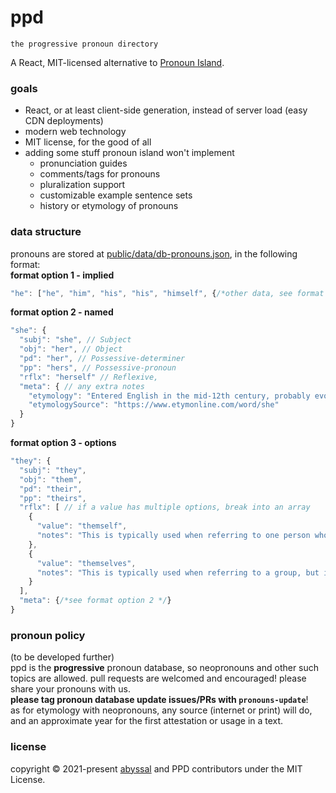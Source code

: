# ppd
`the progressive pronoun directory`
  
A React, MIT-licensed alternative to [Pronoun Island](https://pronoun.is/).

### goals
- React, or at least client-side generation, instead of server load (easy CDN deployments)
- modern web technology
- MIT license, for the good of all
- adding some stuff pronoun island won't implement
  - pronunciation guides
  - comments/tags for pronouns
  - pluralization support
  - customizable example sentence sets
  - history or etymology of pronouns 

### data structure
pronouns are stored at [public/data/db-pronouns.json](public/data/db-pronouns.json), in the following format:  
**format option 1 - implied**
```js
"he": ["he", "him", "his", "his", "himself", {/*other data, see format option 2*/}]
```
**format option 2 - named**
```js
"she": {
  "subj": "she", // Subject
  "obj": "her", // Object
  "pd": "her", // Possessive-determiner
  "pp": "hers", // Possessive-pronoun
  "rflx": "herself" // Reflexive,
  "meta": { // any extra notes
    "etymology": "Entered English in the mid-12th century, probably evolving from Old English seo, sio. Attested from the 1530s.",
    "etymologySource": "https://www.etymonline.com/word/she"
  }
}
```
**format option 3 - options**
```js
"they": {
  "subj": "they",
  "obj": "them",
  "pd": "their",
  "pp": "theirs",
  "rflx": [ // if a value has multiple options, break into an array
    {
      "value": "themself",
      "notes": "This is typically used when referring to one person who uses they/them."
    },
    {
      "value": "themselves",
      "notes": "This is typically used when referring to a group, but is also valid for one person."
    }
  ],
  "meta": {/*see format option 2 */}
}
```
### pronoun policy
(to be developed further)   
ppd is the **progressive** pronoun database, so neopronouns and other such topics are allowed. pull requests are welcomed and encouraged! please share your pronouns with us.   
**please tag pronoun database update issues/PRs with `pronouns-update`**!  
as for etymology with neopronouns, any source (internet or print) will do, and an approximate year for the first attestation or usage in a text.

### license
copyright &copy; 2021-present [abyssal](https://github.com/abyssal) and PPD contributors under the MIT License.
